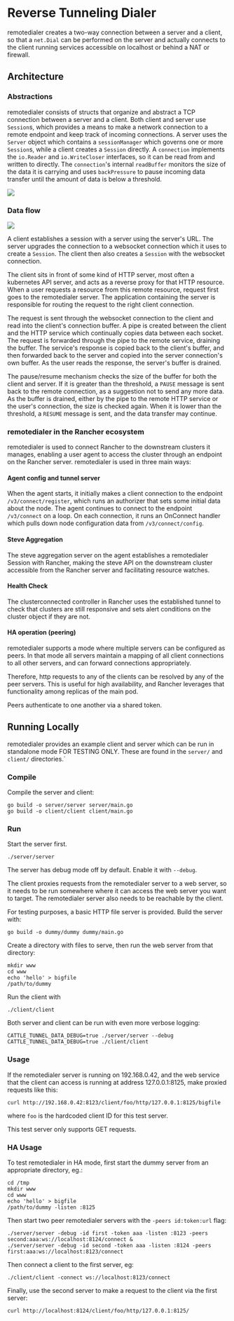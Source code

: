 Reverse Tunneling Dialer
========================

remotedialer creates a two-way connection between a server and a client, so
that a `net.Dial` can be performed on the server and actually connects to the
client running services accessible on localhost or behind a NAT or firewall.

Architecture
------------

### Abstractions

remotedialer consists of structs that organize and abstract a TCP connection
between a server and a client. Both client and server use ``Session``s, which
provides a means to make a network connection to a remote endpoint and keep
track of incoming connections. A server uses the ``Server`` object which
contains a ``sessionManager`` which governs one or more ``Session``s, while a
client creates a ``Session`` directly. A ``connection`` implements the
``io.Reader`` and ``io.WriteCloser`` interfaces, so it can be read from and
written to directly. The ``connection``'s internal ``readBuffer`` monitors the
size of the data it is carrying and uses ``backPressure`` to pause incoming
data transfer until the amount of data is below a threshold.

![](./docs/remotedialer.png)

### Data flow

![](./docs/remotedialer-flow.png)

A client establishes a session with a server using the server's URL. The server
upgrades the connection to a websocket connection which it uses to create a
``Session``. The client then also creates a ``Session`` with the websocket
connection.

The client sits in front of some kind of HTTP server, most often a kubernetes
API server, and acts as a reverse proxy for that HTTP resource. When a user
requests a resource from this remote resource, request first goes to the
remotedialer server. The application containing the server is responsible for
routing the request to the right client connection.

The request is sent through the websocket connection to the client and read
into the client's connection buffer. A pipe is created between the client and
the HTTP service which continually copies data between each socket. The request
is forwarded through the pipe to the remote service, draining the buffer. The
service's response is copied back to the client's buffer, and then forwarded
back to the server and copied into the server connection's own buffer. As the
user reads the response, the server's buffer is drained.

The pause/resume mechanism checks the size of the buffer for both the client
and server. If it is greater than the threshold, a ``PAUSE`` message is sent
back to the remote connection, as a suggestion not to send any more data. As
the buffer is drained, either by the pipe to the remote HTTP service or the
user's connection, the size is checked again. When it is lower than the
threshold, a ``RESUME`` message is sent, and the data transfer may continue.

### remotedialer in the Rancher ecosystem

remotedialer is used to connect Rancher to the downstream clusters it manages,
enabling a user agent to access the cluster through an endpoint on the Rancher
server. remotedialer is used in three main ways:

#### Agent config and tunnel server

When the agent starts, it initially makes a client connection to the endpoint
`/v3/connect/register`, which runs an authorizer that sets some initial data
about the node. The agent continues to connect to the endpoint `/v3/connect` on
a loop. On each connection, it runs an OnConnect handler which pulls down node
configuration data from `/v3/connect/config`.

#### Steve Aggregation

The steve aggregation server on the agent establishes a remotedialer Session
with Rancher, making the steve API on the downstream cluster accessible from
the Rancher server and facilitating resource watches.

#### Health Check

The clusterconnected controller in Rancher uses the established tunnel to check
that clusters are still responsive and sets alert conditions on the cluster
object if they are not.

#### HA operation (peering)

remotedialer supports a mode where multiple servers can be configured as peers.
In that mode all servers maintain a mapping of all client connections to all other
servers, and can forward connections appropriately.

Therefore, http requests to any of the clients can be resolved by any of the peer
servers. This is useful for high availability, and Rancher leverages that
functionality among replicas of the main pod.

Peers authenticate to one another via a shared token.

Running Locally
---------------

remotedialer provides an example client and server which can be run in
standalone mode FOR TESTING ONLY. These are found in the `server/` and
`client/` directories.`

### Compile

Compile the server and client:

```
go build -o server/server server/main.go
go build -o client/client client/main.go
```

### Run

Start the server first.

```
./server/server
```

The server has debug mode off by default. Enable it with `--debug`.

The client proxies requests from the remotedialer server to a web server, so it
needs to be run somewhere where it can access the web server you want to
target. The remotedialer server also needs to be reachable by the client.

For testing purposes, a basic HTTP file server is provided. Build the server with:

```
go build -o dummy/dummy dummy/main.go
```

Create a directory with files to serve, then run the web server from that directory:

```
mkdir www
cd www
echo 'hello' > bigfile
/path/to/dummy
```

Run the client with

```
./client/client
```

Both server and client can be run with even more verbose logging:

```
CATTLE_TUNNEL_DATA_DEBUG=true ./server/server --debug
CATTLE_TUNNEL_DATA_DEBUG=true ./client/client
```

### Usage

If the remotedialer server is running on 192.168.0.42, and the web service that
the client can access is running at address 127.0.0.1:8125, make proxied
requests like this:

```
curl http://192.168.0.42:8123/client/foo/http/127.0.0.1:8125/bigfile
```

where `foo` is the hardcoded client ID for this test server.

This test server only supports GET requests.

### HA Usage

To test remotedialer in HA mode, first start the dummy server from an appropriate directory, eg.:

```shell
cd /tmp
mkdir www
cd www
echo 'hello' > bigfile
/path/to/dummy -listen :8125
```

Then start two peer remotedialer servers with the `-peers id:token:url` flag:

```shell
./server/server -debug -id first -token aaa -listen :8123 -peers second:aaa:ws://localhost:8124/connect &
./server/server -debug -id second -token aaa -listen :8124 -peers first:aaa:ws://localhost:8123/connect
```

Then connect a client to the first server, eg:
```shell
./client/client -connect ws://localhost:8123/connect
```

Finally, use the second server to make a request to the client via the first server:
```
curl http://localhost:8124/client/foo/http/127.0.0.1:8125/
```
